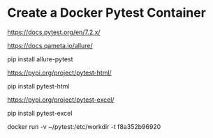 # Create a Docker Pytest Container

https://docs.pytest.org/en/7.2.x/

https://docs.qameta.io/allure/

pip install allure-pytest

https://pypi.org/project/pytest-html/

pip install pytest-html

https://pypi.org/project/pytest-excel/

pip install pytest-excel


docker run -v ~/pytest:/etc/workdir  -t f8a352b96920

